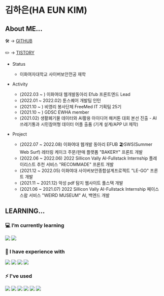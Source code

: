 # 김하은(HA EUN KIM)

## About ME...
🛠   → [GITHUB](https://github.com/harloxx)

✏️   → [TISTORY](https://hanahana.tistory.com)


- Status  
  - 이화여자대학교 사이버보안전공 재학
  
  
- Activity  
  - (2022.03 ~ ) 이화여대 웹개발동아리 Efub 프론트엔드 Lead
  - (2022.01 ~ 2022.02) 툰스퀘어 개발팀 인턴  
  - (2021.10 ~ ) 비영리 봉사단체 FreeMed IT 기획팀 25기
  - (2021.10 ~ ) GDSC EWHA member
  - (2021.02) 생활폐기물 데이터와 AI활용 아이디어 해커톤 대회 본선 진출 - AI 쓰레기통과 시민참여형 데이터 어플 출품 (기계 설계/APP UI  제작)


- Project  
  - (2022.07 ~ 2022.08) 이화여대 웹개발 동아리 EFUB 🏖SWS(Summer Web Surf) 레터링 케이크 주문/판매 플랫폼 "BAKERY" 프론트 개발
  - (2022.06 ~ 2022.06) 2022 Sillicon Vally AI-Fullstack Internship 플레이리스트 추천 서비스 "RECOMMADE" 프론트 개발
  - (2021.12 ~ 2022.05) 이화여대 사이버보안종합설계프로젝트 "LE-GO" 프론트 개발
  - (2021.11 ~ 2021.12) 악성 pdf 탐지 웹사이트 풀스택 개발
  - (2021.06 ~ 2021.07) 2022 Sillicon Vally AI-Fullstack Internship 페이스 스왑 서비스 "WEIRD MUSEUM" AI, 백엔드 개발
 

 ##  LEARNING...
 
 ### 💻 I’m currently learning  

<img src="https://img.shields.io/badge/JavaScript-F7DF1E?style=flat-square&logo=JavaScript&logoColor=white"/> <img src="https://img.shields.io/badge/React-61DAFB?style=flat-square&logo=React&logoColor=white"/> 
  
  
 ### 🌱 I have experience with
 
  <img src="https://img.shields.io/badge/Angular-DD0031?style=flat-square&logo=Angular&logoColor=white"/> <img src="https://img.shields.io/badge/Flask-000000?style=flat-square&logo=Flask&logoColor=white"/> <img src="https://img.shields.io/badge/MySQL-4479A1?style=flat-square&logo=MySQL&logoColor=white"/> <img src="https://img.shields.io/badge/PostgreSQL-4169E1?style=flat-square&logo=PostgreSQL&logoColor=white"/>

### ⚡ I've used 
<img src="https://img.shields.io/badge/GitHub-181717?style=flat-square&logo=GitHub&logoColor=white"/> <img src="https://img.shields.io/badge/GitKraken-179287?style=flat-square&logo=GitKraken&logoColor=white"/> <img src="https://img.shields.io/badge/Swagger-85EA2D?style=flat-square&logo=Swagger&logoColor=white"/> <img src="https://img.shields.io/badge/Postman-FF6C37?style=flat-square&logo=Postman&logoColor=white"/> <img src="https://img.shields.io/badge/Figma-F24E1E?style=flat-square&logo=Figma&logoColor=white"/> <img src="https://img.shields.io/badge/Slack-4A154B?style=flat-square&logo=Slack&logoColor=white"/> 





<!--

  

  ## Majoring 🔒CYBER SECURITY🔒 at<br/><br/> 🌳Ewha Womans University🌺<br/><br/><br/>
![header](https://capsule-render.vercel.app/api?type=waving&color=b2ed72&height=270&section=header&text=Coding%20hanee&fontSize=60&fontColor=ffffff)
  
  ![footer](https://capsule-render.vercel.app/api??type=waving&color=b2ed72&section=footer)


**harloxx/harloxx** is a ✨ _special_ ✨ repository because its `README.md` (this file) appears on your GitHub profile.

Here are some ideas to get you started:

- 🔭 I’m currently working on ...
- 🌱 I’m currently learning ...
- 👯 I’m looking to collaborate on ...
- 🤔 I’m looking for help with ...
- 💬 Ask me about ...
- 📫 How to reach me: ...
- 😄 Pronouns: ...
- ⚡ Fun fact: ...
-->
